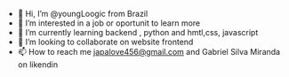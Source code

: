 - 👋 Hi, I’m @youngLoogic from Brazil
- 👀 I’m interested in a job or oportunit to learn more
- 🌱 I’m currently learning backend , python and hmtl,css, javascript
- 💞️ I’m looking to collaborate on website frontend
- 📫 How to reach me japalove456@gmail.com and Gabriel Silva Miranda on likendin

<!---
youngLoogic/youngLoogic is a ✨ special ✨ repository because its `README.md` (this file) appears on your GitHub profile.
You can click the Preview link to take a look at your changes.
--->
